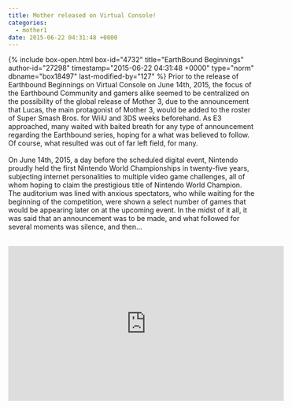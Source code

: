 ```yaml
---
title: Mother released on Virtual Console!
categories:
  - mother1
date: 2015-06-22 04:31:48 +0000
---
```

{% include box-open.html box-id="4732" title="EarthBound Beginnings" author-id="27298" timestamp="2015-06-22 04:31:48 +0000" type="norm" dbname="box18497" last-modified-by="127" %}
Prior to the release of Earthbound Beginnings on Virtual Console on June 14th, 2015, the focus of the Earthbound Community and gamers alike seemed to be centralized on the possibility of the global release of Mother 3, due to the announcement that Lucas, the main protagonist of Mother 3, would be added to the roster of Super Smash Bros. for WiiU and 3DS weeks beforehand. As E3 approached, many waited with baited breath for any type of announcement regarding the Earthbound series, hoping for a what was believed to follow. Of course, what resulted was out of far left field, for many. <br /><br />
On June 14th, 2015, a day before the scheduled digital event, Nintendo proudly held the first Nintendo World Championships in twenty-five years, subjecting internet personalities to multiple video game challenges, all of whom hoping to claim the prestigious title of Nintendo World Champion. The auditorium was lined with anxious spectators, who while waiting for the beginning of the competition, were shown a select number of games that would be appearing later on at the upcoming event. In the midst of it all, it was said that an announcement was to be made, and what followed for several moments was silence, and then…
<br /><br />
<div align="center"><iframe width="560" height="315" src="https://www.youtube.com/embed/GxjOnl_Xkjo" frameborder="0" /></div>
<br /><br />
The announcement itself was one peppered with not only the emotion of the crowd and all those in attendance, but with the emotion of Shigesato Itoi, as well. Within the first portions of the broadcast, Itoi solemnly stated that the purpose of the re-release of what was formally known as Earthbound Zero was to commemorate the original release of Earthbound for the SNES, as he went on to describe the game as “A game that is peculiar… and fun… and kind… That you can’t put down… and that stays in your memory so that even after 20 years have passed, fans still come together and talk about it.” <br />
He continued discussing the game’s involvement in starting his career, and its connection to its sequel, with the presentation finally ending with a final statement as he expressed his gratitude toward the fans of Earthbound for changing his life, finishing on this statement; “When I think that perhaps, even after I have left this world, someone may still be playing the Mother series, I feel a little uneasy, but all so very… kind of happy.” 
<br /><br />
After the release, the gaming media began to run rampant with news of the game’s revival. Gaming sites such as IGN and Polygon took to the presses to announce its immediate availability on Virtual Console, as fans quickly prepped themselves for the new, yet familiar, adventure ahead. 
<br /><br />
<div align="center"><iframe width="560" height="315" src="https://www.youtube.com/embed/ttKkiEKqwuk" frameborder="0" /></div>
<br /><br />
In terms of reviews, the game received mixed reception from many, while some gave it near perfect scores. According to Nintendo Life, the game garnered a near perfect 9 out of 10, stating that “Sticking through its older style of play, with its difficulty and occasional fluctuations in balance, will yield a fine story and a strangely transcendental sense of nostalgia, like a letter of love written to a child who hadn't even been born yet.” However, several other outlets seemed to disagree with such a decision, including IGN, who awarded it a 6.5 out of 10, boldly stating that “Earthbound Beginnings feels like a massive, unparsed prototype for its legendary successor, with a “kitchen sink” design philosophy that reflects too many ideas and not enough balancing.” <br /><br />
Either way, the game as it is remains a staple of the Earthbound series. Despite its obvious and plainly apparent flaws, it undoubtedly deserved such a heartwarming announcement after so many years of fan out cry. <br /><br />
<div align="center"><iframe width="560" height="315" src="https://www.youtube.com/embed/KqQ44iD_DAw" frameborder="0" /></div>




{% include box-close.html author-name="NorthofOnett" last-modified-on="2016-11-23 18:31:30 +0000" last-modified-by-name="CerealQueen" %}
